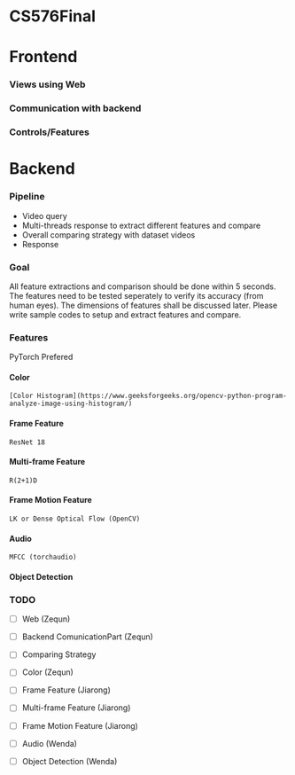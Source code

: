 # CS576Final

# Frontend
  ### Views using Web
  ### Communication with backend
  ### Controls/Features
# Backend
### Pipeline
* Video query
* Multi-threads response to extract different features and compare
* Overall comparing strategy with dataset videos
* Response
### Goal
All feature extractions and comparison should be done within 5 seconds. The features need to be tested seperately to verify its accuracy (from human eyes). The dimensions of features shall be discussed later. Please write sample codes to setup and extract features and compare.
### Features
PyTorch Prefered
  #### Color 
    [Color Histogram](https://www.geeksforgeeks.org/opencv-python-program-analyze-image-using-histogram/)
  #### Frame Feature
    ResNet 18
  #### Multi-frame Feature 
    R(2+1)D
  #### Frame Motion Feature
    LK or Dense Optical Flow (OpenCV)
  #### Audio
    MFCC (torchaudio)
  #### Object Detection
### TODO
- [ ] Web (Zequn)
- [ ] Backend ComunicationPart (Zequn)
- [ ] Comparing Strategy
- [ ] Color (Zequn)
- [ ] Frame Feature (Jiarong) 
- [ ] Multi-frame Feature (Jiarong)
- [ ] Frame Motion Feature (Jiarong)
- [ ] Audio (Wenda)
- [ ] Object Detection (Wenda)
  
  
